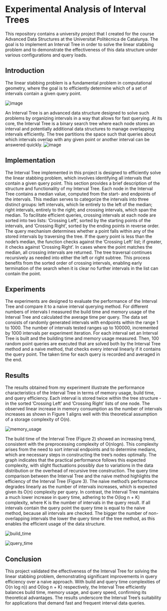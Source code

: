 # Experimental Analysis of Interval Trees

This repository contains a university project that I created for the course Advanced Data Structures at the Universitat Politècnica de Catalunya. The goal is to implement an Interval Tree in order to solve the linear stabbing problem and to demonstrate the effectiveness of this data structure under various configurations and query loads.

## Introduction
The linear stabbing problem is a fundamental problem in computational geometry, where the goal is to efficiently determine which of a set of intervals contain a given query point. 

![image](https://github.com/user-attachments/assets/055ecafc-ade5-414c-b956-04726224c8b1)

An Interval Tree is an advanced data structure designed to solve such problems by organizing intervals in a way that allows for fast querying. At its core, the Interval Tree is a binary search tree where each node stores an interval and potentially additional data structures to manage overlapping intervals efficiently. The tree partitions the space such that queries about which intervals overlap with any given point or another interval can be answered quickly.
![image](https://github.com/user-attachments/assets/0fb20418-d0c3-462d-bc0b-2b03dc1e9c8f)


## Implementation
The Interval Tree implemented in this project is designed to efficiently solve the linear stabbing problem, which involves identifying all intervals that contain a given query point. This section provides a brief description of the structure and functionality of my Interval Tree.
Each node in the Interval Tree contains a median value, computed from the start- and endpoints of the intervals. This median serves to categorize the intervals into three distinct groups: left intervals, which lie entirely to the left of the median; right intervals, entirely to the right; and crossing intervals, which span the median. To facilitate efficient queries, crossing intervals at each node are sorted into two lists: ’Crossing Left’, sorted by the starting points of the intervals, and ’Crossing Right’, sorted by the ending points in reverse order.
The query mechanism determines whether a point falls within any of the stored intervals by traversing the tree. If the query point is less than the node’s median, the function checks against the ’Crossing Left’ list; if greater, it checks against ’Crossing Right’. In cases where the point matches the median, all crossing intervals are returned. The tree traversal continues recursively as needed into either the left or right subtree. This process benefits from the sorted order of crossing intervals, enabling early termination of the search when it is clear no further intervals in the list can contain the point.

## Experiments
The experiments are designed to evaluate the performance of the Interval Tree and compare it to a naive interval querying method. For different numbers of intervals I measured the build time and memory usage of the Interval Tree and calculated the average time per query.
The data set consists of randomly generated intervals with endpoints within the range 1 to 1000. The number of intervals tested ranges up to 100000, incremented by 1000 intervals per experiment iteration. For each interval set an Interval Tree is built and the building time and memory usage measured. Then, 100 random point queries are executed that are solved both by the Interval Tree method and a naive method, that checks every interval linearly if it contains the query point. The taken time for each query is recorded and averaged in the end.

## Results
The results obtained from my experiment illustrate the performance characteristics of the Interval Tree in terms of memory usage, build time, and query efficiency.
Each interval is stored twice within the tree structure - in the sorted ’Crossing Left’ and ’Crossing Right’ lists of one node. The observed linear increase in memory consumption as the number of intervals increases as shown in Figure 1 aligns well with this theoretical assumption of a storage complexity of O(n).

![memory_usage](https://github.com/user-attachments/assets/72e23152-d1b1-472b-91f9-4a6665cd7916)

The build time of the Interval Tree (Figure 2) showed an increasing trend, consistent with the preprocessing complexity of O(nlogn). This complexity arises from the need to sort interval endpoints and to determine medians, which are necessary steps in constructing the tree’s nodes optimally. The graph indicates that the practical performance follows this expected complexity, with slight fluctuations possibly due to variations in the data distribution or the overhead of recursive tree construction.
The query time comparison between the Interval Tree and the naive method highlights the efficiency of the Interval Tree (Figure 3). The naive method’s performance degrades linearly as the number of intervals increases, which is expected given its O(n) complexity per query. In contrast, the Interval Tree maintains a much lower increase in query time, adhering to the O(log n + K) complexity, where K is the number of intervals in the query result. If all intervals contain the query point the query time is equal to the naive method, because all intervals are checked. The bigger the number of non-overlapping intervals the lower the query time of the tree method, as this enables the efficient usage of the data structure.

![build_time](https://github.com/user-attachments/assets/6c4d272e-e273-4477-9064-2c10a80ef3a8)

![query_time](https://github.com/user-attachments/assets/3eddfe61-7911-4530-8329-165538cf62dd)

## Conclusion
This project validated the effectiveness of the Interval Tree for solving the linear stabbing problem, demonstrating significant improvements in query efficiency over a naive approach. With build and query time complexities of O(n log n)) and O(log n + K) respectively, the Interval Tree efficiently balances build time, memory usage, and query speed, confirming its theoretical advantages. The results underscore the Interval Tree’s suitability for applications that demand fast and frequent interval data queries.




